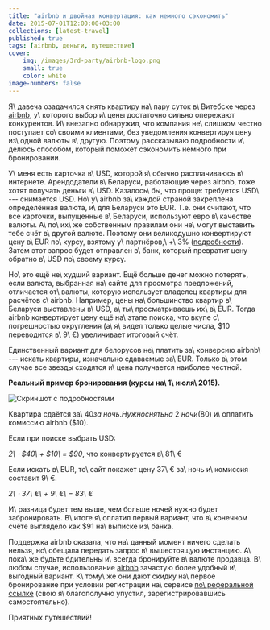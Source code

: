 ```yaml
---
title: "airbnb и двойная конвертация: как немного сэкономить"
date: 2015-07-01T12:00:00+03:00
collections: [latest-travel]
published: true
tags: [airbnb, деньги, путешествие]
cover:
    img: /images/3rd-party/airbnb-logo.png
    small: true
    color: white
image-numbers: false
---
```


Я\ давеча озадачился снять квартиру на\ пару суток в\ Витебске через [airbnb][], у\ которого выбор и\ цены достаточно
сильно опережают конкурентов. И\ внезапно обнаружил, что компания не\ слишком честно поступает со\ своими клиентами, без
уведомления конвертируя цену из\ одной валюты в\ другую. Поэтому рассказываю подробности и\ делюсь способом, который
поможет сэкономить немного при бронировании.

<!--more-->

У\ меня есть карточка в\ USD, которой я\ обычно расплачиваюсь в\ интернете. Арендодатели в\ Беларуси, работающие через
airbnb, тоже хотят получать деньги в\ USD. Казалось\ бы, что проще: требуется USD\ --- снимается USD. Но\ у\ airbnb
за\ каждой страной закреплена определённая валюта, и\ для Беларуси это EUR. Т.е. они считают, что все карточки,
выпущенные в\ Беларуси, используют евро в\ качестве валюты. А\ по\ их\ же собственным правилам они не\ могут выставить
тебе счёт в\ другой валюте. Поэтому они великодушно конвертируют цену в\ EUR по\ курсу, взятому у\ партнёров,\ +\ 3%
([подробности][faq]). Затем этот запрос будет отправлен в\ банк, который превратит цену обратно в\ USD по\ своему курсу.

Но\ это ещё не\ худший вариант. Ещё больше денег можно потерять, если валюта, выбранная на\ сайте для просмотра
предложений, отличается от\ валюты, которую использует владелец квартиры для расчётов с\ airbnb. Например, цены
на\ большинство квартир в\ Беларуси выставлены в\ USD, а\ ты\ просматриваешь их\ в\ EUR. Тогда airbnb конвертирует цену
ещё на\ этапе поиска, что вкупе с\ погрешностью округления (а\ я\ видел только целые числа, $10 переводится в\ 9\ €)
увеличивает итоговый счёт.

Единственный вариант для белорусов не\ платить за\ конверсию airbnb\ --- искать квартиры, изначально сдаваемые за\ EUR.
Только в\ этом случае все звезды сходятся и\ цена получается наиболее честной.

**Реальный пример бронирования (курсы на\ 1\ июля\ 2015).**

![](/images/screenshots/airbnb-currency.png "Скриншот с подробностями")

Квартира сдаётся за\ $40 за\ ночь. Нужно снять на\ 2\ ночи ($80) и\ оплатить комиссию airbnb ($10).

Если при поиске выбрать USD:

*2\ &sdot; $40\ + $10\ = $90*, что конвертируется в\ 81\ €

Если искать в\ EUR, то\ сайт покажет цену 37\ € за\ ночь и\ комиссия составит 9\ €.

*2\ &sdot; 37\ €\ + 9\ €\ = 83\ €*

И\ разница будет тем выше, чем больше ночей нужно будет забронировать. В\ итоге я\ оплатил первый вариант, что
в\ конечном счёте выглядело как $91 на\ выписке из\ банка.

Поддержка airbnb сказала, что на\ данный момент ничего сделать нельзя, но\ обещала передать запрос в\ вышестоящую
инстанцию. А\ пока\ же будьте бдительны и\ всегда бронируйте в\ валюте продавца. В\ любом случае, использование
[airbnb][] зачастую более удобный и\ выгодный вариант. К\ тому\ же они дают скидку на\ первое бронирование при условии
регистрации на\ сервисе [по\ реферальной ссылке][airbnb] (свою я\ благополучно упустил, зарегистрировавшись
самостоятельно).

Приятных путешествий!

[airbnb]: https://www.airbnb.com/c/mdikun?s=8
[faq]: https://www.airbnb.com/support/article/502
